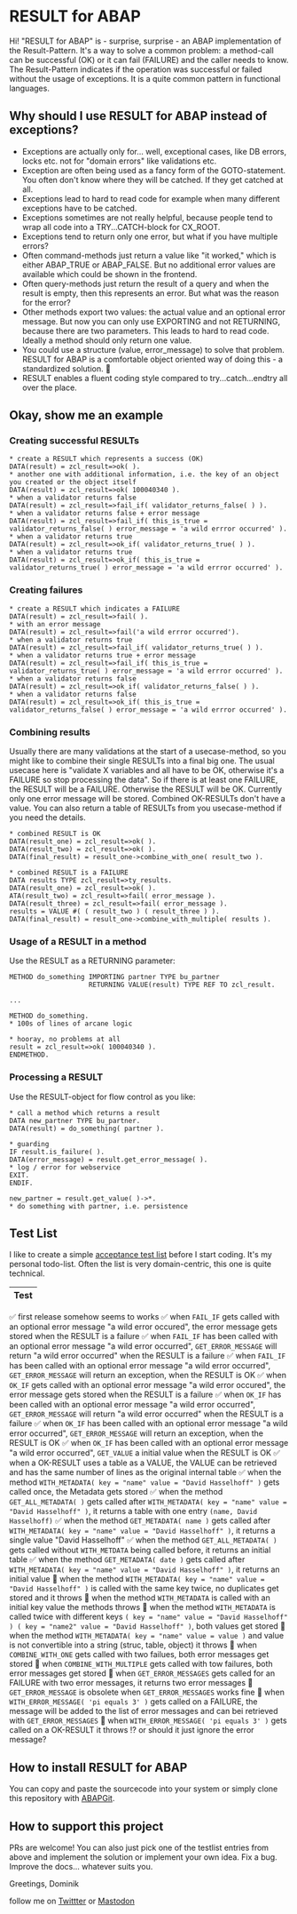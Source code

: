 # RESULT for ABAP

Hi! "RESULT for ABAP" is - surprise, surprise - an ABAP implementation of the Result-Pattern. It's a way to solve a common problem: a method-call can be successful (OK) or it can fail (FAILURE) and the caller needs to know.  The Result-Pattern indicates if the operation was successful or failed without the usage of exceptions. It is a quite common pattern in functional languages.

## Why should I use RESULT for ABAP instead of exceptions?
* Exceptions are actually only for... well, exceptional cases, like DB errors, locks etc. not for "domain errors" like validations etc.
* Exception are often being used as a fancy form of the GOTO-statement. You often don't know where they will be catched. If they get catched at all.
* Exceptions lead to hard to read code for example when many different exceptions have to be catched.
* Exceptions sometimes are not really helpful, because people tend to wrap all code into a TRY...CATCH-block for CX_ROOT.
* Exceptions tend to return only one error, but what if you have multiple errors?
* Often command-methods just return a value like "it worked," which is either ABAP_TRUE or ABAP_FALSE. But no additional error values are available which could be shown in the frontend.
* Often query-methods just return the result of a query and when the result is empty, then this represents an error. But what was the reason for the error?
* Other methods export two values: the actual value and an optional error message. But now you can only use EXPORTING and not RETURNING, because there are two parameters. This leads to hard to read code. Ideally a method should only return one value.
* You could use a structure (value, error_message) to solve that problem. RESULT for ABAP is a comfortable object oriented way of doing this - a standardized solution. 🦖
* RESULT enables a fluent coding style compared to try...catch...endtry all over the place.

## Okay, show me an example
### Creating successful RESULTs
```
* create a RESULT which represents a success (OK)
DATA(result) = zcl_result=>ok( ).
* another one with additional information, i.e. the key of an object you created or the object itself
DATA(result) = zcl_result=>ok( 100040340 ).
* when a validator returns false
DATA(result) = zcl_result=>fail_if( validator_returns_false( ) ).
* when a validator returns false + error message
DATA(result) = zcl_result=>fail_if( this_is_true = validator_returns_false( ) error_message = 'a wild errror occurred' ).
* when a validator returns true
DATA(result) = zcl_result=>ok_if( validator_returns_true( ) ).
* when a validator returns true
DATA(result) = zcl_result=>ok_if( this_is_true = validator_returns_true( ) error_message = 'a wild errror occurred' ).
```
### Creating failures
```
* create a RESULT which indicates a FAILURE
DATA(result) = zcl_result=>fail( ).
* with an error message
DATA(result) = zcl_result=>fail('a wild errror occurred').
* when a validator returns true
DATA(result) = zcl_result=>fail_if( validator_returns_true( ) ).
* when a validator returns true + error message
DATA(result) = zcl_result=>fail_if( this_is_true = validator_returns_true( ) error_message = 'a wild errror occurred' ).
* when a validator returns false
DATA(result) = zcl_result=>ok_if( validator_returns_false( ) ).
* when a validator returns false
DATA(result) = zcl_result=>ok_if( this_is_true = validator_returns_false( ) error_message = 'a wild errror occurred' ).
```
### Combining results
Usually there are many validations at the start of a usecase-method, so you might like to combine their single RESULTs into a final big one. The usual usecase here is "validate X variables and all have to be OK, otherwise it's a FAILURE so stop processing the data". So if there is at least one FAILURE, the RESULT will be a FAILURE. Otherwise the RESULT will be OK. Currently only one error message will be stored. Combined OK-RESULTs don't have a value. You can also return a table of RESULTs from you usecase-method if you need the details.
```
* combined RESULT is OK
DATA(result_one) = zcl_result=>ok( ).
DATA(result_two) = zcl_result=>ok( ).
DATA(final_result) = result_one->combine_with_one( result_two ).

* combined RESULT is a FAILURE
DATA results TYPE zcl_result=>ty_results.
DATA(result_one) = zcl_result=>ok( ).
ATA(result_two) = zcl_result=>fail( error_message ).
DATA(result_three) = zcl_result=>fail( error_message ).
results = VALUE #( ( result_two ) ( result_three ) ).
DATA(final_result) = result_one->combine_with_multiple( results ).
```

### Usage of a RESULT in a method
Use the RESULT as a RETURNING parameter:
```
METHOD do_something IMPORTING partner TYPE bu_partner
                    RETURNING VALUE(result) TYPE REF TO zcl_result.
                    
...

METHOD do_something.
* 100s of lines of arcane logic

* hooray, no problems at all
result = zcl_result=>ok( 100040340 ).
ENDMETHOD.
```
### Processing a RESULT
Use the RESULT-object for flow control as you like:
```
* call a method which returns a result
DATA new_partner TYPE bu_partner.
DATA(result) = do_something( partner ).

* guarding
IF result.is_failure( ).
DATA(error_message) = result.get_error_message( ).
* log / error for webservice
EXIT.
ENDIF.

new_partner = result.get_value( )->*.
* do something with partner, i.e. persistence
```

## Test List
I like to create a simple [acceptance test list](https://agiledojo.de/2018-12-16-tdd-testlist/) before I start coding. It's my personal todo-list. Often the list is very domain-centric, this one is quite technical.

|Test|
|----|
:white_check_mark: first release somehow seems to works
:white_check_mark: when `FAIL_IF` gets called with an optional error message "a wild error occured", the error message gets stored when the RESULT is a failure
:white_check_mark: when `FAIL_IF` has been called with an optional error message "a wild error occurred", `GET_ERROR_MESSAGE` will return "a wild error occurred" when the RESULT is a failure
:white_check_mark: when `FAIL_IF` has been called with an optional error message "a wild error occurred", `GET_ERROR_MESSAGE` will return an exception, when the RESULT is OK
:white_check_mark: when `OK_IF` gets called with an optional error message "a wild error occured", the error message gets stored when the RESULT is a failure
:white_check_mark: when `OK_IF` has been called with an optional error message "a wild error occurred", `GET_ERROR_MESSAGE` will return "a wild error occurred" when the RESULT is a failure
:white_check_mark: when `OK_IF` has been called with an optional error message "a wild error occurred", `GET_ERROR_MESSAGE` will return an exception, when the RESULT is OK
:white_check_mark: when `OK_IF` has been called with an optional error message "a wild error occurred", `GET_VALUE` a initial value when the RESULT is OK
:white_check_mark: when a OK-RESULT uses a table as a VALUE, the VALUE can be retrieved and has the same number of lines as the original internal table
:white_check_mark: when the method `WITH_METADATA( key = "name" value = "David Hasselhoff" )` gets called once, the Metadata gets stored
:white_check_mark: when the method `GET_ALL_METADATA( )` gets called after `WITH_METADATA( key = "name" value = "David Hasselhoff" )`, it returns a table with one entry `(name, David Hasselhoff)`
:white_check_mark: when the method `GET_METADATA( name )` gets called after `WITH_METADATA( key = "name" value = "David Hasselhoff" )`, it returns a single value "David Hasselhoff"
:white_check_mark: when the method `GET_ALL_METADATA( )` gets called without `WITH_METDATA` being called before, it returns an initial table
:white_check_mark: when the method `GET_METADATA( date )` gets called after `WITH_METADATA( key = "name" value = "David Hasselhoff" )`, it returns an initial value
:black_square_button: when the method `WITH_METADATA( key = "name" value = "David Hasselhoff" )` is called with the same key twice, no duplicates get stored and it throws
:black_square_button: when the method `WITH_METADATA` is called with an initial key value the methods throws
:black_square_button: when the method `WITH_METADATA` is called twice with different keys `( key = "name" value = "David Hasselhoff" ) ( key = "name2" value = "David Hasselhoff" )`, both values get stored
:black_square_button: when the method `WITH_METADATA( key = "name" value = value )` and value is not convertible into a string (struc, table, object) it throws
:black_square_button: when `COMBINE_WITH_ONE` gets called with two failues, both error messages get stored
:black_square_button: when `COMBINE_WITH_MULTIPLE` gets called with tow failures, both error messages get stored
:black_square_button: when `GET_ERROR_MESSAGES` gets called for an FAILURE with two error messages, it returns  two error messages
:black_square_button: `GET_ERROR_MESSAGE` is obsolete when `GET_ERROR_MESSAGES` works fine
:black_square_button: when `WITH_ERROR_MESSAGE( 'pi equals 3' )` gets called on a FAILURE, the message will be added to the list of error messages and can bei retrieved with `GET_ERROR_MESSAGES`
:black_square_button: when `WITH_ERROR_MESSAGE( 'pi equals 3' )` gets called on a OK-RESULT it throws :interrobang: or should it just ignore the error message?

## How to install RESULT for ABAP
You can copy and paste the sourcecode into your system or simply clone this repository with [ABAPGit](https://abapgit.org/). 

## How to support this project

PRs are welcome! You can also just pick one of the testlist entries from above and implement the solution or implement your own idea. Fix a bug. Improve the docs... whatever suits you.

Greetings, 
Dominik

follow me on [Twittter](https://twitter.com/PanzerDominik) or [Mastodon](https://sw-development-is.social/web/@PanzerDominik)


